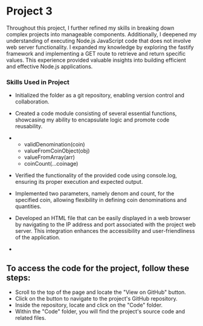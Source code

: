 # Project 3

Throughout this project, I further refined my skills in breaking down complex projects into manageable components. 
Additionally, I deepened my understanding of executing Node.js JavaScript code that does not involve web 
server functionality. I expanded my knowledge by exploring the fastify framework and implementing a GET route 
to retrieve and return specific values. This experience provided valuable insights into building efficient and 
effective Node.js applications.


### Skills Used in Project
- Initialized the folder as a git repository, enabling version control and collaboration.
- Created a code module consisting of several essential functions, showcasing my ability to encapsulate logic and promote code reusability. 
-
   - validDenomination(coin)
   - valueFromCoinObject(obj)
   - valueFromArray(arr)
   - coinCount(...coinage)
  
- Verified the functionality of the provided code using console.log, ensuring its proper execution and expected output.
- Implemented two parameters, namely denom and count, for the specified coin, allowing flexibility in defining coin denominations and quantities.
- Developed an HTML file that can be easily displayed in a web browser by navigating to the IP address and port associated with the project web server. This  integration enhances the accessibility and user-friendliness of the application.
 - 
    
## To access the code for the project, follow these steps:

- Scroll to the top of the page and locate the "View on GitHub" button.
- Click on the button to navigate to the project's GitHub repository.
- Inside the repository, locate and click on the "Code" folder.
- Within the "Code" folder, you will find the project's source code and related files.

